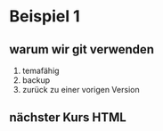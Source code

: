 # Beispiel 1

## warum wir git verwenden

1. temafähig
1. backup
1. zurück zu einer vorigen Version

## nächster Kurs HTML